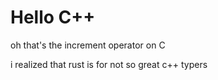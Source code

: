 # Hello C++

oh that's the increment operator on C

i realized that rust is for not so great c++ typers
